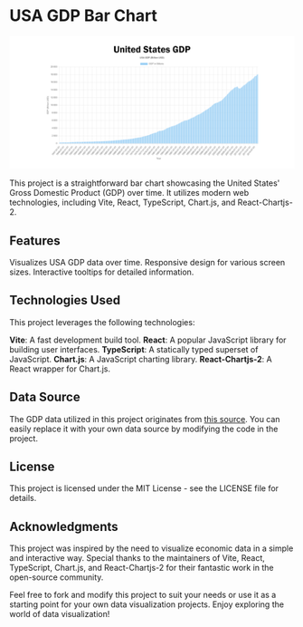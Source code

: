 # USA GDP Bar Chart

![Screenshot](./screenshot.png)

This project is a straightforward bar chart showcasing the United States' Gross Domestic Product (GDP) over time. It utilizes modern web technologies, including Vite, React, TypeScript, Chart.js, and React-Chartjs-2.

## Features

Visualizes USA GDP data over time.
Responsive design for various screen sizes.
Interactive tooltips for detailed information.

## Technologies Used

This project leverages the following technologies:

**Vite**: A fast development build tool.
**React**: A popular JavaScript library for building user interfaces.
**TypeScript**: A statically typed superset of JavaScript.
**Chart.js**: A JavaScript charting library.
**React-Chartjs-2**: A React wrapper for Chart.js.

## Data Source

The GDP data utilized in this project originates from [this source](https://raw.githubusercontent.com/freeCodeCamp/ProjectReferenceData/master/GDP-data.json). You can easily replace it with your own data source by modifying the code in the project.

## License

This project is licensed under the MIT License - see the LICENSE file for details.

## Acknowledgments

This project was inspired by the need to visualize economic data in a simple and interactive way. Special thanks to the maintainers of Vite, React, TypeScript, Chart.js, and React-Chartjs-2 for their fantastic work in the open-source community.

Feel free to fork and modify this project to suit your needs or use it as a starting point for your own data visualization projects. Enjoy exploring the world of data visualization!
